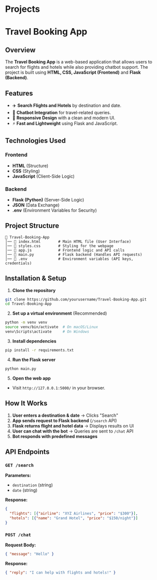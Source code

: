 # Projects
# Travel Booking App

## Overview
The **Travel Booking App** is a web-based application that allows users to search for flights and hotels while also providing chatbot support. The project is built using **HTML, CSS, JavaScript (Frontend)** and **Flask (Backend)**.

## Features
- ✈️ **Search Flights and Hotels** by destination and date.
- 🤖 **Chatbot Integration** for travel-related queries.
- 🎨 **Responsive Design** with a clean and modern UI.
- ⚡ **Fast and Lightweight** using Flask and JavaScript.

## Technologies Used
### Frontend
- **HTML** (Structure)
- **CSS** (Styling)
- **JavaScript** (Client-Side Logic)

### Backend
- **Flask (Python)** (Server-Side Logic)
- **JSON** (Data Exchange)
- **.env** (Environment Variables for Security)

## Project Structure
```
📁 Travel-Booking-App
│── 📄 index.html        # Main HTML file (User Interface)
│── 📄 styles.css        # Styling for the webpage
│── 📄 app.js            # Frontend logic and API calls
│── 📄 main.py           # Flask backend (Handles API requests)
│── 📄 .env              # Environment variables (API keys, credentials)
```

## Installation & Setup
1. **Clone the repository**
```sh
git clone https://github.com/yourusername/Travel-Booking-App.git
cd Travel-Booking-App
```

2. **Set up a virtual environment** (Recommended)
```sh
python -m venv venv
source venv/bin/activate  # On macOS/Linux
venv\Scripts\activate     # On Windows
```

3. **Install dependencies**
```sh
pip install -r requirements.txt
```

4. **Run the Flask server**
```sh
python main.py
```

5. **Open the web app**
- Visit `http://127.0.0.1:5000/` in your browser.

## How It Works
1. **User enters a destination & date** → Clicks "Search"
2. **App sends request to Flask backend** (`/search` API)
3. **Flask returns flight and hotel data** → Displays results on UI
4. **User can chat with the bot** → Queries are sent to `/chat` API
5. **Bot responds with predefined messages**

## API Endpoints
### `GET /search`
**Parameters:**
- `destination` (string)
- `date` (string)

**Response:**
```json
{
  "flights": [{"airline": "XYZ Airlines", "price": "$300"}],
  "hotels": [{"name": "Grand Hotel", "price": "$150/night"}]
}
```

### `POST /chat`
**Request Body:**
```json
{ "message": "Hello" }
```

**Response:**
```json
{ "reply": "I can help with flights and hotels!" }
```
